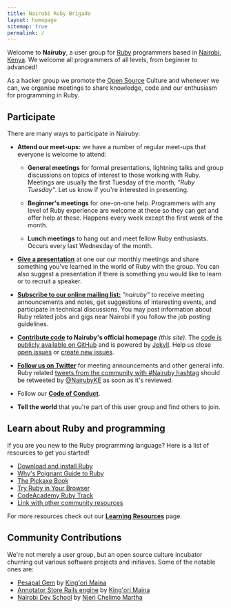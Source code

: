 ```yaml
---
title: Nairobi Ruby Brigade
layout: homepage
sitemap: true
permalink: /
---
```


Welcome to **Nairuby**, a user group for [Ruby][5] programmers based in
[Nairobi, Kenya][nairobi-kenya-map]. We welcome all programmers of all levels,
from beginner to advanced!

As a hacker group we promote the [Open Source][11] Culture and whenever we can,
we organise meetings to share knowledge, code and our enthusiasm for programming
in Ruby.

## Participate

There are many ways to participate in Nairuby:

* **Attend our meet-ups:** we have a number of regular meet-ups that
  everyone is welcome to attend:

    * **General meetings** for formal presentations, lightning talks and group
    discussions on topics of interest to those working with Ruby. Meetings are
    usually the first Tuesday of the month, _"Ruby Tuesday"_. Let us know if
    you're interested in presenting.

    * **Beginner's meetings** for one-on-one help. Programmers with any level of
    Ruby experience are welcome at these so they can get and offer help at
    these. Happens every week except the first week of the month.

    * **Lunch meetings** to hang out and meet fellow Ruby enthusiasts.
    Occurs every last Wednesday of the month.

* **[Give a presentation][presentations]** at one our our monthly meetings and share
something you've learned in the world of Ruby with the group. You can also
suggest a presentation if there is something you would like to learn or to recruit a speaker.

* **[Subscribe to our online mailing list:][mail-list]** _"nairuby"_ to receive
meeting announcements and notes, get suggestions of interesting events, and
participate in technical discussions. You may post information about Ruby
related jobs and gigs near Nairobi if you follow the job posting guidelines.

* **[Contribute code][contribute-code] to Nairuby's official homepage** _(this site)_. The [code is
publicly available on GitHub][1] and is powered by [Jekyll][2]. Help us close [open issues][3] or [create new issues][4].

* **[Follow us on Twitter][twitter]** for meeting announcements and other general
  info. Ruby related [tweets from the community with #Nairuby hashtag][13]
  should be retweeted by [@NairubyKE][twitter] as soon as it's reviewed.

* Follow our **[Code of Conduct][code-of-conduct]**.

* **Tell the world** that you're part of this user group and find others to join.


## Learn about Ruby and programming

If you are you new to the Ruby programming language? Here is a list of resources
to get you started!

* [Download and install Ruby][5]
* [Why's Poignant Guide to Ruby][6]
* [The Pickaxe Book][7]
* [Try Ruby in Your Browser][8]
* [CodeAcademy Ruby Track][9]
* [Link with other community resources][10]

For more resources check out our **[Learning Resources][12]** page.


## Community Contributions

We're not merely a user group, but an open source culture incubator churning out
various software projects and initiaves. Some of the notable ones are:

* [Pesapal Gem][14] by [King'ori Maina][15]
* [Annotator Store Rails engine][18] by [King'ori Maina][15]
* [Nairobi Dev School][16] by [Njeri Chelimo Martha][17]

[code-of-conduct]: /about/code-of-conduct/
[contribute-code]: https://github.com/Nairuby
[mail-list]: https://groups.google.com/forum/#!forum/nairuby
[nairobi-kenya-map]: http://goo.gl/AMspr8
[presentations]: /presentations/
[ror]: http://rubyonrails.org/
[twitter]: https://twitter.com/NairubyKE

[1]: https://github.com/Nairuby/nairuby.github.io
[2]: http://jekyllrb.com/
[3]: https://github.com/Nairuby/nairuby.github.io/issues?page=1&state=open
[4]: https://github.com/Nairuby/nairuby.github.io/issues/new
[5]: https://www.ruby-lang.org
[6]: http://mislav.uniqpath.com/poignant-guide/
[7]: http://ruby-doc.com/docs/ProgrammingRuby/
[8]: http://tryruby.org/
[9]: https://www.codecademy.com/learn/learn-ruby
[10]: https://www.ruby-lang.org/en/community/
[11]: http://en.wikipedia.org/wiki/Open_source
[12]: /learn/
[13]: https://twitter.com/search?f=realtime&q=%23Nairuby
[14]: https://github.com/itskingori/pesapal-gem
[15]: http://kingori.co
[16]: http://nairobidevschool.org/
[17]: https://njerichelimo.wordpress.com/
[18]: https://github.com/itskingori/annotator_store-gem
